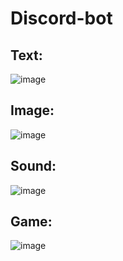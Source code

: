 # Discord-bot

## Text:
![image](https://user-images.githubusercontent.com/98660298/222859611-2eded7a0-fab1-44f9-bc33-a736c5783dbf.png)

## Image:
![image](https://user-images.githubusercontent.com/98660298/222859664-c01d57a9-d2c6-41ca-bcab-9ff208b966e0.png)

## Sound:
![image](https://user-images.githubusercontent.com/98660298/222859704-9f77d894-b76d-435a-b4f9-4efe8d35486c.png)

## Game:
![image](https://user-images.githubusercontent.com/98660298/222859763-816c3cd4-ff34-416d-84d7-efd978323711.png)
